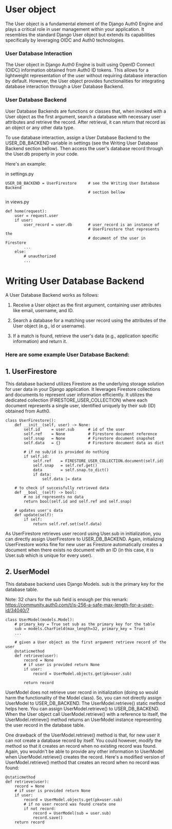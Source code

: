 # User object

The User object is a fundamental element of the Django Auth0 Engine and
plays a critical role in user management within your application. It
resembles the standard Django User object but extends its capabilities
specifically by leveraging OIDC and Auth0 technologies.

### User Database Interaction

The User object in Django Auth0 Engine is built using OpenID Connect
(OIDC) information obtained from Auth0 ID tokens. This allows for a
lightweight representation of the user without requiring database
interaction by default. However, the User object provides
functionalities for integrating database interaction through a User
Database Backend.

### User Database Backend

User Database Backends are functions or classes that, when invoked with
a User object as the first argument, search a database with necessary
user attributes and retrieve the record. After retrieval, it can return
that record as an object or any other data type.


To use database interaction, assign a User Database Backend to the
USER_DB_BACKEND variable in settings (see the Writing User Database Backend
section bellow). Then access the user's database record through the User.db
property in your code.

Here's an example:

in settings.py

```
USER_DB_BACKEND = UserFirestore		# see the Writing User Database Backend
									# section bellow
```

in views.py

```
def home(request):
	user = request.user
	if user:
		user_record = user.db		# user_record is an instance of
									# UserFirestore that represents the
									# document of the user in Firestore
		...
	else:
		# unauthorized
		...
```

# Writing User Database Backend

A User Database Backend works as follows:

1. Receive a User object as the first argument, containing user attributes like email, username, and ID.

2. Search a database for a matching user record using the attributes of the User object (e.g., id or username).
		
3. If a match is found, retrieve the user's data (e.g., application specific information) and return it.

### Here are some example User Database Backend:

## 1. UserFirestore

This database backend utilizes Firestore as the underlying storage solution
for user data in your Django application. It leverages Firestore
collections and documents to represent user information efficiently. It
utilizes the dedicated collection (FIRESTORE_USER_COLLECTION) where each
document represents a single user, identified uniquely by their sub (ID)
obtained from Auth0.

```
class UserFirestore():
	def __init__(self, user) -> None:
		self.id     = user.sub		# id of the user
		self.ref    = None			# Firestore document reference
		self.snap   = None			# Firestore document snapshot
		self.data   = {}			# Firestore document data as dict

		# if no sub/id is provided do nothing
		if self.id:
			self.ref    = FIRESTORE_USER_COLLECTION.document(self.id)
			self.snap   = self.ref.get()
			data        = self.snap.to_dict()
			if data:
				self.data |= data

	# to check if successfully retrieved data
	def __bool__(self) -> bool:
		# no id represents no data
		return bool(self.id and self.ref and self.snap)

	# updates user's data
	def update(self):
		if self:
			return self.ref.set(self.data)
```

As UserFirestore retrieves user record using User.sub in initialization,
you can directly assign UserFirestore to USER_DB_BACKEND. Again,
initializing UserFirestore works fine for new user as Firestore
automatically creates a document when there exists no document with an ID
(in this case, it is User.sub which is unique for every user).

## 2. UserModel

This database backend uses Django Models. sub is the primary key for the
database table.

Note: 32 chars for the sub field is enough per this remark:
https://community.auth0.com/t/is-256-a-safe-max-length-for-a-user-id/34040/7

```
class UserModel(models.Model):
	# primary_key = True set sub as the primary key for the table
	sub = models.CharField(max_length=32, primary_key = True)
	...

	# given a User object as the first argument retrieve record of the user
	@staticmethod
	def retrieve(user):
		record = None
		# if user is provided return None
		if user:
			record = UserModel.objects.get(pk=user.sub)

		return record
```

UserModel does not retrieve user record in initialization (doing so would
harm the functionality of the Model class). So, you can not directly assign
UserModel to USER_DB_BACKEND. The UserModel.retrieve() static method helps
here. You can assign UserModel.retrieve() to USER_DB_BACKEND. When the User
object call UserModel.retrieve() with a reference to itself, the
UserModel.retrieve() method returns an UserModel instance representing the
user record in the database table.

One drawback of the UserModel.retrieve() method is that, for new user it can
not create a database record by itself. You could however, modify the method
so that it creates an record when no existing record was found. Again, you
wouldn't be able to provide any other information to UserModel when
UserModel.retrieve() creates the record. Here's a modified version of
UserModel.retrieve() method that creates an record when no record was found:

```
@staticmethod
def retrieve(user):
	record = None
	# if user is provided return None
	if user:
		record = UserModel.objects.get(pk=user.sub)
		# if no user record was found create one
		if not record:
			record = UserModel(sub = user.sub)
			record.save()
	return record
```